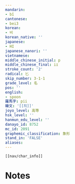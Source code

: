 ```yaml
---
mandarin:
- bǐ
cantonese:
- bei3
korean:
- 비
korean_native: ''
japanese:
- HI
japanese_nanori: ''
vietnamese:
middle_chinese_initial: p
middle_chinese_final: iɪ
stroke_count: '2'
radical: 匕
skip_number: 3-1-1
grade_level: 名
pos: ''
english:
- spoon
羅馬字: pii
韓文: '[[픠]]'
joyo_level: 高等
hsk_level: ''
hanmun_edu_level: ''
danayo_id: 8752
mc_id: 2091
graphemic_classification: 象形
stand_in: 'FALSE'
aliases:
---
```

```meta-bind-embed
[[nav/char_info]]
```

# Notes
